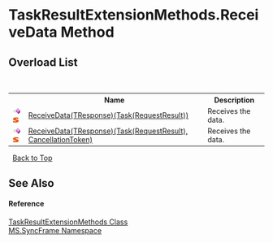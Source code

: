 # TaskResultExtensionMethods.ReceiveData Method 
 


## Overload List
&nbsp;<table><tr><th></th><th>Name</th><th>Description</th></tr><tr><td>![Public method](media/pubmethod.gif "Public method")![Static member](media/static.gif "Static member")</td><td><a href="ca2f553d-b489-c473-0493-8f8df73feba7">ReceiveData(TResponse)(Task(RequestResult))</a></td><td>
Receives the data.</td></tr><tr><td>![Public method](media/pubmethod.gif "Public method")![Static member](media/static.gif "Static member")</td><td><a href="f8a9f280-1302-8403-d6e0-5d6427ff799f">ReceiveData(TResponse)(Task(RequestResult), CancellationToken)</a></td><td>
Receives the data.</td></tr></table>&nbsp;
<a href="#taskresultextensionmethods.receivedata-method">Back to Top</a>

## See Also


#### Reference
<a href="cee6733d-b9b3-7f93-4a41-7e731cd8bf82">TaskResultExtensionMethods Class</a><br /><a href="de148c19-6fcd-6ea5-c13c-94525bd1dd5b">MS.SyncFrame Namespace</a><br />